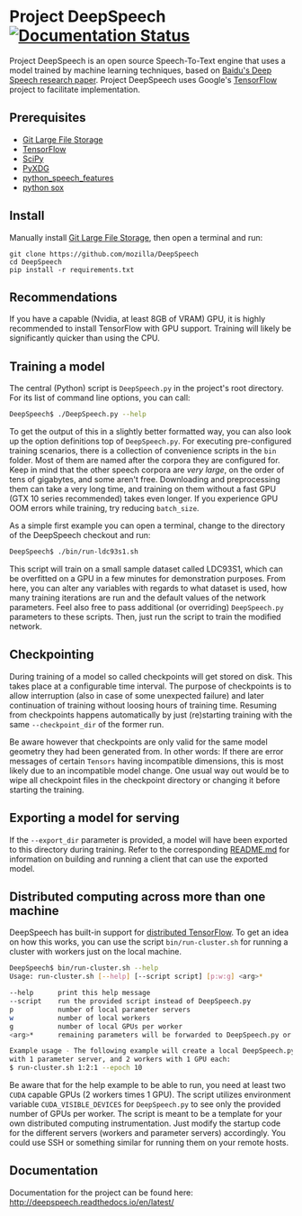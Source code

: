 # Project DeepSpeech [![Documentation Status](https://readthedocs.org/projects/deepspeech/badge/?version=latest)](http://deepspeech.readthedocs.io/en/latest/?badge=latest)

Project DeepSpeech is an open source Speech-To-Text engine that uses a model trained by machine learning techniques, based on [Baidu's Deep Speech research paper](https://arxiv.org/abs/1412.5567). Project DeepSpeech uses Google's [TensorFlow](https://www.tensorflow.org/) project to facilitate implementation.

## Prerequisites

* [Git Large File Storage](https://git-lfs.github.com/)
* [TensorFlow](https://www.tensorflow.org/versions/r0.11/get_started/os_setup.html#download-and-setup)
* [SciPy](https://scipy.org/install.html)
* [PyXDG](https://pypi.python.org/pypi/pyxdg)
* [python_speech_features](https://pypi.python.org/pypi/python_speech_features)
* [python sox](https://pypi.python.org/pypi/sox)


## Install

Manually install [Git Large File Storage](https://git-lfs.github.com/), then open a terminal and run:
```
git clone https://github.com/mozilla/DeepSpeech
cd DeepSpeech
pip install -r requirements.txt
```

## Recommendations

If you have a capable (Nvidia, at least 8GB of VRAM) GPU, it is highly recommended to install TensorFlow with GPU support. Training will likely be significantly quicker than using the CPU.

## Training a model

The central (Python) script is `DeepSpeech.py` in the project's root directory. For its list of command line options, you can call:

```bash
DeepSpeech$ ./DeepSpeech.py --help
```

To get the output of this in a slightly better formatted way, you can also look up the option definitions top of `DeepSpeech.py`.
For executing pre-configured training scenarios, there is a collection of convenience scripts in the `bin` folder. Most of them are named after the corpora they are configured for. Keep in mind that the other speech corpora are *very large*, on the order of tens of gigabytes, and some aren't free. Downloading and preprocessing them can take a very long time, and training on them without a fast GPU (GTX 10 series recommended) takes even longer. If you experience GPU OOM errors while training, try reducing `batch_size`.

As a simple first example you can open a terminal, change to the directory of the DeepSpeech checkout and run:

```bash
DeepSpeech$ ./bin/run-ldc93s1.sh
```

This script will train on a small sample dataset called LDC93S1, which can be overfitted on a GPU in a few minutes for demonstration purposes. From here, you can alter any variables with regards to what dataset is used, how many training iterations are run and the default values of the network parameters.
Feel also free to pass additional (or overriding) `DeepSpeech.py` parameters to these scripts.
Then, just run the script to train the modified network.

## Checkpointing

During training of a model so called checkpoints will get stored on disk. This takes place at a configurable time interval. The purpose of checkpoints is to allow interruption (also in case of some unexpected failure) and later continuation of training without loosing hours of training time. Resuming from checkpoints happens automatically by just (re)starting training with the same `--checkpoint_dir` of the former run.

Be aware however that checkpoints are only valid for the same model geometry they had been generated from. In other words: If there are error messages of certain `Tensors` having incompatible dimensions, this is most likely due to an incompatible model change. One usual way out would be to wipe all checkpoint files in the checkpoint directory or changing it before starting the training.

## Exporting a model for serving

If the `--export_dir` parameter is provided, a model will have been exported to this directory during training.
Refer to the corresponding [README.md](client/README.md) for information on building and running a client that can use the exported model.

## Distributed computing across more than one machine

DeepSpeech has built-in support for [distributed TensorFlow](https://www.tensorflow.org/deploy/distributed). To get an idea on how this works, you can use the script `bin/run-cluster.sh` for running a cluster with workers just on the local machine.

```bash
DeepSpeech$ bin/run-cluster.sh --help
Usage: run-cluster.sh [--help] [--script script] [p:w:g] <arg>*

--help      print this help message
--script    run the provided script instead of DeepSpeech.py
p           number of local parameter servers
w           number of local workers
g           number of local GPUs per worker
<arg>*      remaining parameters will be forwarded to DeepSpeech.py or a provided script

Example usage - The following example will create a local DeepSpeech.py cluster
with 1 parameter server, and 2 workers with 1 GPU each:
$ run-cluster.sh 1:2:1 --epoch 10
```

Be aware that for the help example to be able to run, you need at least two `CUDA` capable GPUs (2 workers times 1 GPU). The script utilizes environment variable `CUDA_VISIBLE_DEVICES` for `DeepSpeech.py` to see only the provided number of GPUs per worker.
The script is meant to be a template for your own distributed computing instrumentation. Just modify the startup code for the different servers (workers and parameter servers) accordingly. You could use SSH or something similar for running them on your remote hosts.

## Documentation

Documentation for the project can be found here: http://deepspeech.readthedocs.io/en/latest/
